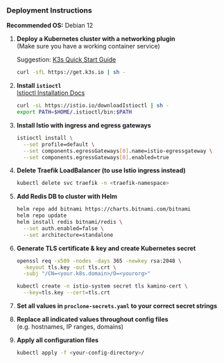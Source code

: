 ### Deployment Instructions

**Recommended OS:** Debian 12

1. **Deploy a Kubernetes cluster with a networking plugin**  
   (Make sure you have a working container service)

   Suggestion: [K3s Quick Start Guide](https://docs.k3s.io/quick-start)

   ```bash
   curl -sfL https://get.k3s.io | sh -
   ```

2. **Install `istioctl`**  
   [Istioctl Installation Docs](https://istio.io/latest/docs/ops/diagnostic-tools/istioctl/)

   ```bash
   curl -sL https://istio.io/downloadIstioctl | sh -
   export PATH=$HOME/.istioctl/bin:$PATH
   ```

3. **Install Istio with ingress and egress gateways**

   ```bash
   istioctl install \
     --set profile=default \
     --set components.egressGateways[0].name=istio-egressgateway \
     --set components.egressGateways[0].enabled=true
   ```

4. **Delete Traefik LoadBalancer (to use Istio ingress instead)**

   ```bash
   kubectl delete svc traefik -n <traefik-namespace>
   ```

5. **Add Redis DB to cluster with Helm**

   ```bash
   helm repo add bitnami https://charts.bitnami.com/bitnami
   helm repo update
   helm install redis bitnami/redis \
     --set auth.enabled=false \
     --set architecture=standalone
   ```

6. **Generate TLS certificate & key and create Kubernetes secret**

   ```bash
   openssl req -x509 -nodes -days 365 -newkey rsa:2048 \
     -keyout tls.key -out tls.crt \
     -subj "/CN=<your.k8s.domain>/O=<yourorg>"

   kubectl create -n istio-system secret tls kamino-cert \
     --key=tls.key --cert=tls.crt
   ```

7. **Set all values in `proclone-secrets.yaml` to your correct secret strings**

8. **Replace all indicated values throughout config files**  
   (e.g. hostnames, IP ranges, domains)

9. **Apply all configuration files**

   ```bash
   kubectl apply -f <your-config-directory>/
   ```
